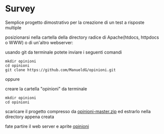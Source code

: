 # Survey

Semplice progetto dimostrativo per la creazione di un test a risposte multiple 

posizionarsi nella cartella della directory radice di Apache(htdocs, httpdocs o WWW) o di un'altro webserver:

usando git da terminale potete inviare i seguenti comandi 

```
mkdir opinioni
cd opinioni
git clone https://github.com/ManueldG/opinioni.git
```

oppure 

creare la cartella "opinioni"
da terminale

```
mkdir opinioni
cd opinioni
```

scaricare il progetto compresso da [opinioni-master.zip](https://github.com/ManueldG/opinioni/archive/refs/heads/master.zip)  ed estrarlo nella directory appena creata



fate partire il web server e aprite [opinioni](http://localhost/opinioni) 












